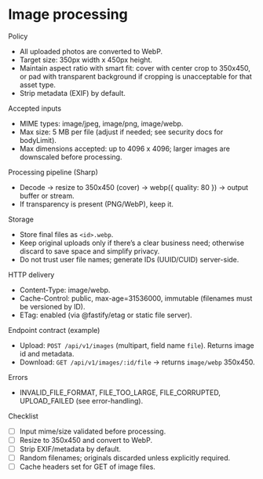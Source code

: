 # Image processing

Policy

- All uploaded photos are converted to WebP.
- Target size: 350px width x 450px height.
- Maintain aspect ratio with smart fit: cover with center crop to 350x450, or pad with transparent background if cropping is unacceptable for that asset type.
- Strip metadata (EXIF) by default.

Accepted inputs

- MIME types: image/jpeg, image/png, image/webp.
- Max size: 5 MB per file (adjust if needed; see security docs for bodyLimit).
- Max dimensions accepted: up to 4096 x 4096; larger images are downscaled before processing.

Processing pipeline (Sharp)

- Decode → resize to 350x450 (cover) → webp({ quality: 80 }) → output buffer or stream.
- If transparency is present (PNG/WebP), keep it.

Storage

- Store final files as `<id>.webp`.
- Keep original uploads only if there’s a clear business need; otherwise discard to save space and simplify privacy.
- Do not trust user file names; generate IDs (UUID/CUID) server-side.

HTTP delivery

- Content-Type: image/webp.
- Cache-Control: public, max-age=31536000, immutable (filenames must be versioned by ID).
- ETag: enabled (via @fastify/etag or static file server).

Endpoint contract (example)

- Upload: `POST /api/v1/images` (multipart, field name `file`). Returns image id and metadata.
- Download: `GET /api/v1/images/:id/file` → returns `image/webp` 350x450.

Errors

- INVALID_FILE_FORMAT, FILE_TOO_LARGE, FILE_CORRUPTED, UPLOAD_FAILED (see error-handling).

Checklist

- [ ] Input mime/size validated before processing.
- [ ] Resize to 350x450 and convert to WebP.
- [ ] Strip EXIF/metadata by default.
- [ ] Random filenames; originals discarded unless explicitly required.
- [ ] Cache headers set for GET of image files.
